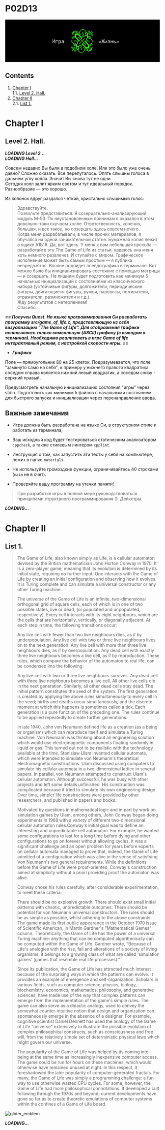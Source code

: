 # P02D13

![dayp02](misc/rus/images/dayp02.png)

## Contents

1. [Chapter I](#chapter-i) \
 1.1. [Level 2. Hall.](#level-2-hall)
2. [Chapter II](#chapter-ii)\
 2.1. [List 1.](#list-1)
 

# Chapter I

## Level 2. Hall.

***LOADING Level 2… \
LOADING Hall…***

Совсем недавно Вы были в подобном холе. Или это было уже очень давно? Сложно сказать. Все перепуталось. Опять слышны голоса в дальнем углу холла. Значит Вы снова тут не одни. \
Сегодня холл залит ярким светом и тут идеальный порядок. Разнообразие — это хорошо. 

Из колонок вдруг раздался четкий, кристально слышимый голос:

>Здравствуйте. \
>Позвольте представиться. Я созерцательно-анализирующий модуль M-53. По неустановленным причинам я оказался в этом довольно-таки скучном холле. Ответственность, конечно, большая, и все такое, но созерцать здесь совсем нечего. \
>Когда меня разрабатывали, в числе прочих материалов, я обучался на одной занимательной статье. Бумажная копия лежит в ящике А1Б18. Да, вот здесь. У меня к вам небольшая просьба — разработайте эту The Game of Life из статьи, надеюсь она меня хоть немного развлечет. И ступайте с миром. Графическое исполнение может быть самым простым — я публика непредвзятая. Вполне подойдет псевдографика в терминале. Вот можно было бы инициализировать состояние с помощью матрицы — и созерцать. Не лишним будет подготовить как минимум 5 начальных инициализаций с состояниями из классического набора (устойчивые фигуры, долгожители, периодические фигуры, двигающиеся фигуры, ружья, паровозы, пожиратели, отражатели, размножители и т.д.). \
>Жду результатов с нетерпением! \
>Спасибо.

***== Получен Quest. На языке программирования Си разработать программу src/game_of_life.c, представляющую из себя визуализацию "The Game of Life". Для отображения графики использовать только символьную (ASCII) графику (с выводом в терминал). Необходимо реализовать в игре Game of life интерактивный режим, c настройкой скорости игры. ==***

* ***Графика*** 

Поле — прямоугольник 80 на 25 клеток.
Подразумевается, что поле "замкнуто само на себя", к примеру у нижнего правого квадратика соседом справа является нижний левый квадратик, а соседом снизу - верхний правый.

Предусмотреть начальную инициализацию состояния "игры" через stdin. Подготовить как минимум 5 файлов с начальными состоянием для быстрого запуска и инициализации через перенаправление ввода.

## Важные замечания

* Игра должна быть разработана на языке Си, в структурном стиле и работать из терминала;
  
* Ваш исходный код будет тестироваться статическим анализатором ```cppcheck```, а также стилевым линтером 
```cpplint```.

* Инструкция о том, как запустить эти тесты у себя на компьютере, лежит в папке `materials`.

* Не используйте громоздкие функции, ограничивайтесь 40 строками (`main` не в счет).

* Проверяйте вашу программу на утечки памяти!

> При разработке игры в полной мере руководствоваться принципами структрного программирования Э. Дейкстры. 

***LOADING...***


# Chapter II

## List 1.

>The Game of Life, also known simply as Life, is a cellular automaton devised by the British mathematician John Horton Conway in 1970. It is a zero-player game, meaning that its evolution is determined by its initial state, requiring no further input. One interacts with the Game of Life by creating an initial configuration and observing how it evolves. It is Turing complete and can simulate a universal constructor or any other Turing machine.
>
>The universe of the Game of Life is an infinite, two-dimensional orthogonal grid of square cells, each of which is in one of two possible states, live or dead, (or populated and unpopulated, respectively). Every cell interacts with its eight neighbours, which are the cells that are horizontally, vertically, or diagonally adjacent. At each step in time, the following transitions occur:
>
>Any live cell with fewer than two live neighbours dies, as if by underpopulation.
>Any live cell with two or three live neighbours lives on to the next generation.
>Any live cell with more than three live neighbours dies, as if by overpopulation.
>Any dead cell with exactly three live neighbours becomes a live cell, as if by reproduction.
>These rules, which compare the behavior of the automaton to real life, can be condensed into the following:
>
>Any live cell with two or three live neighbours survives.
>Any dead cell with three live neighbours becomes a live cell.
>All other live cells die in the next generation. Similarly, all other dead cells stay dead.
>The initial pattern constitutes the seed of the system. The first generation is created by applying the above rules simultaneously to every cell in the seed; births and deaths occur simultaneously, and the discrete moment at which this happens is sometimes called a tick. Each generation is a pure function of the preceding one. The rules continue to be applied repeatedly to create further generations.
>
>In late 1940, John von Neumann defined life as a creation (as a being or organism) which can reproduce itself and simulate a Turing machine. Von Neumann was thinking about an engineering solution which would use electromagnetic components floating randomly in liquid or gas. This turned out not to be realistic with the technology available at the time. Stanislaw Ulam invented cellular automata, which were intended to simulate von Neumann's theoretical electromagnetic constructions. Ulam discussed using computers to simulate his cellular automata in a two-dimensional lattice in several papers. In parallel, von Neumann attempted to construct Ulam's cellular automaton. Although successful, he was busy with other projects and left some details unfinished. His construction was complicated because it tried to simulate his own engineering design. Over time, simpler life constructions were provided by other researchers, and published in papers and books.
>
>Motivated by questions in mathematical logic and in part by work on simulation games by Ulam, among others, John Conway began doing experiments in 1968 with a variety of different two-dimensional cellular automaton rules.Conway's initial goal was to define an interesting and unpredictable cell automaton. For example, he wanted some configurations to last for a long time before dying and other configurations to go on forever without allowing cycles. It was a significant challenge and an open problem for years before experts on cellular automata managed to prove that, indeed, the Game of Life admitted of a configuration which was alive in the sense of satisfying Von Neumann's two general requirements. While the definitions before the Game of Life were proof-oriented, Conway's construction aimed at simplicity without a priori providing proof the automaton was alive.
>
>Conway chose his rules carefully, after considerable experimentation, to meet these criteria:
>
>There should be no explosive growth.
>There should exist small initial patterns with chaotic, unpredictable outcomes.
>There should be potential for von Neumann universal constructors.
>The rules should be as simple as possible, whilst adhering to the above constraints.
>The game made its first public appearance in the October 1970 issue of Scientific American, in Martin Gardner's "Mathematical Games" column. Theoretically, the Game of Life has the power of a universal Turing machine: anything that can be computed algorithmically can be computed within the Game of Life. Gardner wrote, "Because of Life's analogies with the rise, fall and alterations of a society of living organisms, it belongs to a growing class of what are called 'simulation games' (games that resemble real life processes)."
>
>Since its publication, the Game of Life has attracted much interest because of the surprising ways in which the patterns can evolve. It provides an example of emergence and self-organization. Scholars in various fields, such as computer science, physics, biology, biochemistry, economics, mathematics, philosophy, and generative sciences, have made use of the way that complex patterns can emerge from the implementation of the game's simple rules. The game can also serve as a didactic analogy, used to convey the somewhat counter-intuitive notion that design and organization can spontaneously emerge in the absence of a designer. For example, cognitive scientist Daniel Dennett has used the analogy of the Game of Life "universe" extensively to illustrate the possible evolution of complex philosophical constructs, such as consciousness and free will, from the relatively simple set of deterministic physical laws which might govern our universe.
>
>The popularity of the Game of Life was helped by its coming into being at the same time as increasingly inexpensive computer access. The game could be run for hours on these machines, which would otherwise have remained unused at night. In this respect, it foreshadowed the later popularity of computer-generated fractals. For many, the Game of Life was simply a programming challenge: a fun way to use otherwise wasted CPU cycles. For some, however, the Game of Life had more philosophical connotations. It developed a cult following through the 1970s and beyond; current developments have gone so far as to create theoretic emulations of computer systems within the confines of a Game of Life board.
>
![glider_emblem](materials/glider_emblem.gif)

***LOADING...***

